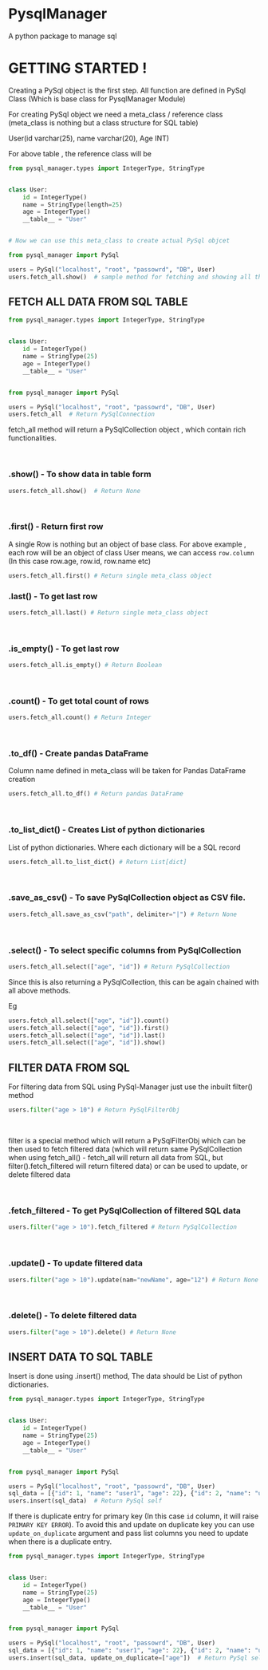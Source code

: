 # PysqlManager
A python package to manage sql

# GETTING STARTED !

Creating a PySql object is the first step. All function are defined in PySql Class (Which is base class for PysqlManager Module)

For creating PySql object we need a meta_class / reference class (meta_class is nothing but a class structure for SQL table)

User(id varchar(25), name varchar(20), Age INT)

For above table , the reference class will be

```Python
from pysql_manager.types import IntegerType, StringType


class User:
    id = IntegerType()
    name = StringType(length=25)
    age = IntegerType()
    __table__ = "User"


# Now we can use this meta_class to create actual PySql objcet 

from pysql_manager import PySql

users = PySql("localhost", "root", "passowrd", "DB", User)
users.fetch_all.show()  # sample method for fetching and showing all the data from table User
```  


## FETCH ALL DATA FROM SQL TABLE

```Python
from pysql_manager.types import IntegerType, StringType


class User:
    id = IntegerType()
    name = StringType(25)
    age = IntegerType()
    __table__ = "User"


from pysql_manager import PySql

users = PySql("localhost", "root", "passowrd", "DB", User)
users.fetch_all  # Return PySqlConnection
```

fetch_all method will return a PySqlCollection object , which contain rich functionalities.

<br />

### .show() - To show data in table form
```Python
users.fetch_all.show()  # Return None
```
<br />

### .first() - Return first row
A single Row is nothing but an object of base class. For above example , each row will be an object of class User
means, we can access `row.column` (In this case row.age, row.id, row.name etc)

```Python
users.fetch_all.first() # Return single meta_class object
```

### .last() - To get last row
```Python
users.fetch_all.last() # Return single meta_class object
```
<br />

### .is_empty() - To get last row
```Python
users.fetch_all.is_empty() # Return Boolean
```
<br />

### .count() - To get total count of rows
```Python
users.fetch_all.count() # Return Integer
```
<br />

### .to_df() - Create pandas DataFrame
Column name defined in meta_class will be taken for Pandas DataFrame creation
```Python
users.fetch_all.to_df() # Return pandas DataFrame
```

<br />

### .to_list_dict() - Creates List of python dictionaries
List of python dictionaries. Where each dictionary will be a SQL record
```Python
users.fetch_all.to_list_dict() # Return List[dict]
```

<br />

### .save_as_csv() - To save PySqlCollection object as CSV file.
```Python
users.fetch_all.save_as_csv("path", delimiter="|") # Return None
```

<br />

### .select() - To select specific columns from PySqlCollection
```Python
users.fetch_all.select(["age", "id"]) # Return PySqlCollection 
```
    
Since this is also returning a PySqlCollection, this can be again chained with all above methods.

Eg
```Python
users.fetch_all.select(["age", "id"]).count()
users.fetch_all.select(["age", "id"]).first()
users.fetch_all.select(["age", "id"]).last()
users.fetch_all.select(["age", "id"]).show()
```

## FILTER DATA FROM SQL

For filtering data from SQL using PySql-Manager just use the inbuilt filter() method
    

```Python
users.filter("age > 10") # Return PySqlFilterObj
```

<br />

filter is a special method which will return a PySqlFilterObj which can be then used to fetch filtered data
(which will return same PySqlCollection when using fetch_all() - fetch_all will return all data from SQL, but filter().fetch_filtered will return filtered data)
or can be used to update, or delete filtered data

<br />

### .fetch_filtered - To get PySqlCollection of filtered SQL data
```Python
users.filter("age > 10").fetch_filtered # Return PySqlCollection
```
<br />

### .update() - To update filtered data
```Python
users.filter("age > 10").update(nam="newName", age="12") # Return None
```

<br />

### .delete() - To delete filtered data
```Python
users.filter("age > 10").delete() # Return None
```

## INSERT DATA TO SQL TABLE
Insert is done using .insert() method, The data should be List of python dictionaries.

```Python
from pysql_manager.types import IntegerType, StringType


class User:
    id = IntegerType()
    name = StringType(25)
    age = IntegerType()
    __table__ = "User"


from pysql_manager import PySql

users = PySql("localhost", "root", "passowrd", "DB", User)
sql_data = [{"id": 1, "name": "user1", "age": 22}, {"id": 2, "name": "user2", "age": 12}]
users.insert(sql_data)  # Return PySql self
```

If there is duplicate entry for primary key (In this case `id` column, it will raise `PRIMARY KEY ERROR`). To avoid this and update on duplicate key you can use `update_on_duplicate` argument and pass list columns you need to update when there is a duplicate entry.

```Python
from pysql_manager.types import IntegerType, StringType


class User:
    id = IntegerType()
    name = StringType(25)
    age = IntegerType()
    __table__ = "User"


from pysql_manager import PySql

users = PySql("localhost", "root", "passowrd", "DB", User)
sql_data = [{"id": 1, "name": "user1", "age": 22}, {"id": 2, "name": "user2", "age": 12}]
users.insert(sql_data, update_on_duplicate=["age"])  # Return PySql self
```


